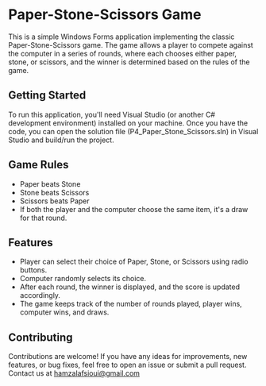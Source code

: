 # Paper-Stone-Scissors Game
This is a simple Windows Forms application implementing the classic Paper-Stone-Scissors game. The game allows a player to compete against the computer in a series of rounds, where each chooses either paper, stone, or scissors, and the winner is determined based on the rules of the game.

## Getting Started
To run this application, you'll need Visual Studio (or another C# development environment) installed on your machine. Once you have the code, you can open the solution file (P4_Paper_Stone_Scissors.sln) in Visual Studio and build/run the project.

## Game Rules
* Paper beats Stone
* Stone beats Scissors
* Scissors beats Paper
* If both the player and the computer choose the same item, it's a draw for that round.

## Features
* Player can select their choice of Paper, Stone, or Scissors using radio buttons.
* Computer randomly selects its choice.
* After each round, the winner is displayed, and the score is updated accordingly.
* The game keeps track of the number of rounds played, player wins, computer wins, and draws.

## Contributing
Contributions are welcome! If you have any ideas for improvements, new features, or bug fixes, feel free to open an issue or submit a pull request.
Contact us at hamzalafsioui@gmail.com
